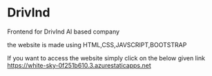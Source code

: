 # DrivInd
Frontend for DrivInd AI based company

the website is made using HTML,CSS,JAVSCRIPT,BOOTSTRAP 

If you want to access the website simply click on the below given link
https://white-sky-0f251b610.3.azurestaticapps.net
